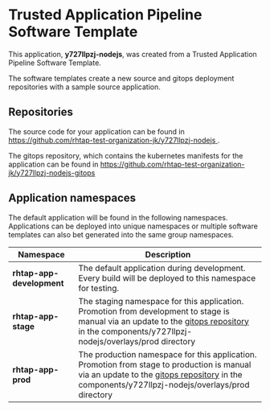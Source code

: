 # Trusted Application Pipeline Software Template

This application, **y727llpzj-nodejs**, was created from a Trusted Application Pipeline Software Template.

The software templates create a new source and gitops deployment repositories with a sample source application. 

## Repositories

The source code for your application can be found in [https://github.com/rhtap-test-organization-jk/y727llpzj-nodejs ](https://github.com/rhtap-test-organization-jk/y727llpzj-nodejs ).
 
The gitops repository, which contains the kubernetes manifests for the application can be found in 
[https://github.com/rhtap-test-organization-jk/y727llpzj-nodejs-gitops ](https://github.com/rhtap-test-organization-jk/y727llpzj-nodejs-gitops ) 

## Application namespaces 

The default application will be found in the following namespaces. Applications can be deployed into unique namespaces or multiple software templates can also bet generated into the same group namespaces.  

|  Namespace   |  Description   |  
| -------- | -------- |   
| **rhtap-app-development** | The default application during development. Every build will be deployed to this namespace for testing. | 
| **rhtap-app-stage** | The staging namespace for this application. Promotion from development to stage is manual via an update to the [gitops repository](https://github.com/rhtap-test-organization-jk/y727llpzj-nodejs-gitops ) in the components/y727llpzj-nodejs/overlays/prod directory |  
| **rhtap-app-prod** | The production namespace for this application. Promotion from stage to production is manual via an update to the [gitops repository](https://github.com/rhtap-test-organization-jk/y727llpzj-nodejs-gitops ) in the components/y727llpzj-nodejs/overlays/prod directory | 